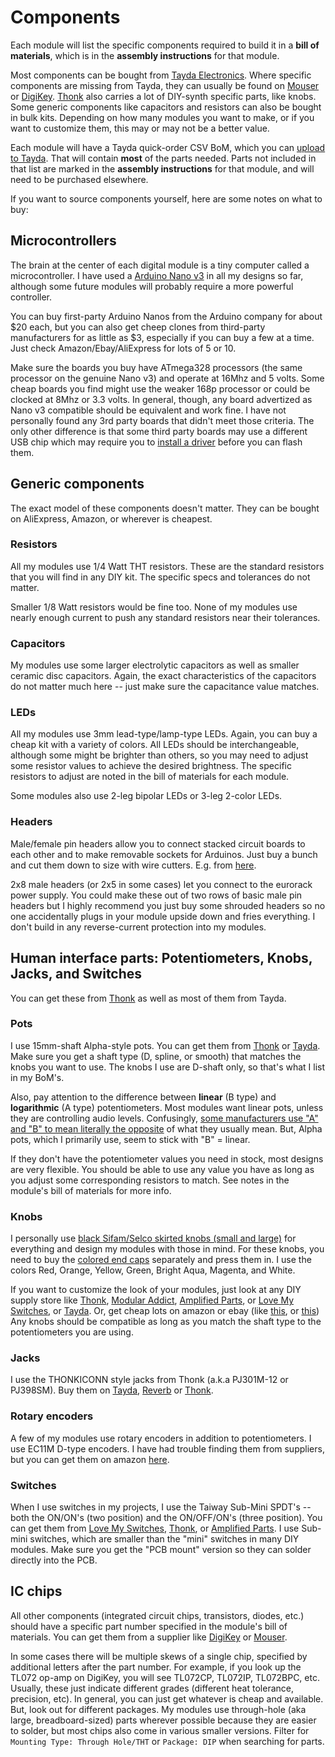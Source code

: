 # Components

Each module will list the specific components required to build it in a **bill of materials**, which is in the **assembly instructions** for that module.

Most components can be bought from [Tayda Electronics](https://www.taydaelectronics.com/). Where specific components are missing from Tayda, they can usually be found on [Mouser](https://www.mouser.com/) or [DigiKey](https://www.digikey.com/). [Thonk](https://www.thonk.co.uk/) also carries a lot of DIY-synth specific parts, like knobs. Some generic components like capacitors and resistors can also be bought in bulk kits. Depending on how many modules you want to make, or if you want to customize them, this may or may not be a better value.

Each module will have a Tayda quick-order CSV BoM, which you can [upload to Tayda](https://www.taydaelectronics.com/quick-order/). That will contain **most** of the parts needed. Parts not included in that list are marked in the **assembly instructions** for that module, and will need to be purchased elsewhere.

If you want to source components yourself, here are some notes on what to buy:

## Microcontrollers

The brain at the center of each digital module is a tiny computer called a microcontroller. I have used a [Arduino Nano v3](https://store.arduino.cc/usa/arduino-nano) in all my designs so far, although some future modules will probably require a more powerful controller.

You can buy first-party Arduino Nanos from the Arduino company for about $20 each, but you can also get cheep clones from third-party manufacturers for as little as $3, especially if you can buy a few at a time. Just check Amazon/Ebay/AliExpress for lots of 5 or 10.

Make sure the boards you buy have ATmega328 processors (the same processor on the genuine Nano v3) and operate at 16Mhz and 5 volts. Some cheap boards you find might use the weaker 168p processor or could be clocked at 8Mhz or 3.3 volts. In general, though, any board advertized as Nano v3 compatible should be equivalent and work fine. I have not personally found any 3rd party boards that didn't meet those criteria. The only other difference is that some third party boards may use a different USB chip which may require you to [install a driver](https://learn.sparkfun.com/tutorials/how-to-install-ch340-drivers/all) before you can flash them.

## Generic components

The exact model of these components doesn't matter. They can be bought on AliExpress, Amazon, or wherever is cheapest.

### Resistors

All my modules use 1/4 Watt THT resistors. These are the standard resistors that you will find in any DIY kit. The specific specs and tolerances do not matter.

Smaller 1/8 Watt resistors would be fine too. None of my modules use nearly enough current to push any standard resistors near their tolerances.

### Capacitors

My modules use some larger electrolytic capacitors as well as smaller ceramic disc capacitors. Again, the exact characteristics of the capacitors do not matter much here -- just make sure the capacitance value matches.

### LEDs

All my modules use 3mm lead-type/lamp-type LEDs. Again, you can buy a cheap kit with a variety of colors. All LEDs should be interchangeable, although some might be brighter than others, so you may need to adjust some resistor values to achieve the desired brightness. The specific resistors to adjust are noted in the bill of materials for each module.

Some modules also use 2-leg bipolar LEDs or 3-leg 2-color LEDs.

### Headers

Male/female pin headers allow you to connect stacked circuit boards to each other and to make removable sockets for Arduinos. Just buy a bunch and cut them down to size with wire cutters. E.g. from [here](https://www.amazon.com/gp/product/B01MQ48T2V).

2x8 male headers (or 2x5 in some cases) let you connect to the eurorack power supply. You could make these out of two rows of basic male pin headers but I highly recommend you just buy some shrouded headers so no one accidentally plugs in your module upside down and fries everything. I don't build in any reverse-current protection into my modules.

## Human interface parts: Potentiometers, Knobs, Jacks, and Switches

You can get these from [Thonk](https://www.thonk.co.uk/product-category/parts/) as well as most of them from Tayda.

### Pots

I use 15mm-shaft Alpha-style pots. You can get them from [Thonk](https://www.thonk.co.uk/shop/alpha-9mm-pots-dshaft/) or [Tayda](https://www.taydaelectronics.com/50k-ohm-linear-taper-potentiometer-d-shaft-pcb-9mm.html). Make sure you get a shaft type (D, spline, or smooth) that matches the knobs you want to use. The knobs I use are D-shaft only, so that's what I list in my BoM's.

Also, pay attention to the difference between **linear** (B type) and **logarithmic** (A type) potentiometers. Most modules want linear pots, unless they are controlling audio levels. Confusingly, [some manufacturers use "A" and "B" to mean literally the opposite](https://en.wikipedia.org/wiki/Potentiometer#Resistance%E2%80%93position_relationship:_%22taper%22) of what they usually mean. But, Alpha pots, which I primarily use, seem to stick with "B" = linear.

If they don't have the potentiometer values you need in stock, most designs are very flexible. You should be able to use any value you have as long as you adjust some corresponding resistors to match. See notes in the module's bill of materials for more info.

### Knobs

I personally use [black Sifam/Selco skirted knobs (small and large)](https://www.thonk.co.uk/shop/intellijel-black-knobs/) for everything and design my modules with those in mind. For these knobs, you need to buy the [colored end caps](https://www.thonk.co.uk/shop/sifam-caps/) separately and press them in. I use the colors Red, Orange, Yellow, Green, Bright Aqua, Magenta, and White.

If you want to customize the look of your modules, just look at any DIY supply store like [Thonk](https://www.thonk.co.uk/product-category/parts/knobs/), [Modular Addict](https://modularaddict.com/parts/synth-diy-parts/knob), [Amplified Parts](https://www.amplifiedparts.com/products/knobs), or [Love My Switches](https://lovemyswitches.com/knobs/), or [Tayda](https://www.taydaelectronics.com/potentiometer-variable-resistors/knobs.html). Or, get cheap lots on amazon or ebay (like [this](https://www.amazon.com/gp/product/B073BCR8T6), or [this](https://www.amazon.com/gp/product/B073BCR8T6)) Any knobs should be compatible as long as you match the shaft type to the potentiometers you are using.

### Jacks

I use the THONKICONN style jacks from Thonk (a.k.a PJ301M-12 or PJ398SM). Buy them on [Tayda](https://www.taydaelectronics.com/pj-3001f-3-5-mm-mono-phone-jack.html), [Reverb](https://reverb.com/item/16036916-thonk-50-pack-3-5mm-jack-sockets-thonkiconn-with-knurled-nuts) or [Thonk](https://www.thonk.co.uk/shop/thonkiconn/).

### Rotary encoders

A few of my modules use rotary encoders in addition to potentiometers. I use EC11M D-type encoders. I have had trouble finding them from suppliers, but you can get them on amazon [here](https://www.amazon.com/DIYhz-Rotary-Encoder-Digital-Potentiometer/dp/B07D3DF8TK/).

### Switches

When I use switches in my projects, I use the Taiway Sub-Mini SPDT's -- both the ON/ON's (two position) and the ON/OFF/ON's (three position). You can get them from [Love My Switches](https://lovemyswitches.com/taiway-sub-mini-spdt-on-on-switch-pcb-mount-long-shaft/), [Thonk](https://www.thonk.co.uk/shop/sub-mini-toggle-switches/), or [Amplified Parts](https://www.amplifiedparts.com/products/switch-carling-submini-toggle-spdt-2-position-pc-pins). I use Sub-mini switches, which are smaller than the "mini" switches in many DIY modules. Make sure you get the "PCB mount" version so they can solder directly into the PCB.

## IC chips

All other components (integrated circuit chips, transistors, diodes, etc.) should have a specific part number specified in the module's bill of materials. You can get them from a supplier like [DigiKey](https://digikey.com/) or [Mouser](https://mouser.com).

In some cases there will be multiple skews of a single chip, specified by additional letters after the part number. For example, if you look up the TL072 op-amp on DigiKey, you will see TL072CP, TL072IP, TL072BPC, etc. Usually, these just indicate different grades (different heat tolerance, precision, etc). In general, you can just get whatever is cheap and available. But, look out for different packages. My modules use through-hole (aka large, breadboard-sized) parts wherever possible because they are easier to solder, but most chips also come in various smaller versions. Filter for `Mounting Type: Through Hole/THT` or `Package: DIP` when searching for parts.
